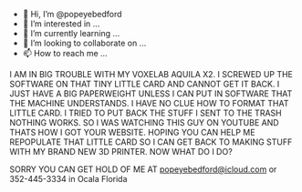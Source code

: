 - 👋 Hi, I’m @popeyebedford
- 👀 I’m interested in ...
- 🌱 I’m currently learning ...
- 💞️ I’m looking to collaborate on ...
- 📫 How to reach me ...

<!---
popeyebedford/popeyebedford is a ✨ special ✨ repository because its `README.md` (this file) appears on your GitHub profile.
You can click the Preview link to take a look at your changes.
--->
I AM IN BIG TROUBLE WITH MY VOXELAB AQUILA X2. I SCREWED UP THE SOFTWARE ON THAT TINY LITTLE CARD AND CANNOT GET IT BACK. I JUST HAVE A
BIG PAPERWEIGHT UNLESS I CAN PUT IN SOFTWARE THAT THE MACHINE UNDERSTANDS. I HAVE NO CLUE HOW TO FORMAT THAT LITTLE CARD. I TRIED TO PUT
BACK THE STUFF I SENT TO THE TRASH NOTHING WORKS. SO I WAS WATCHING THIS GUY ON YOUTUBE AND THATS HOW I GOT YOUR WEBSITE. HOPING YOU 
CAN HELP ME REPOPULATE THAT LITTLE CARD SO I CAN GET BACK TO MAKING STUFF WITH MY BRAND NEW 3D PRINTER. NOW WHAT DO I DO? 

SORRY YOU CAN GET HOLD OF ME AT popeyebedford@icloud.com or 352-445-3334 in Ocala Florida 
